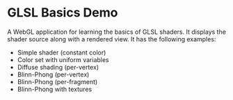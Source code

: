 # GLSL Basics Demo

A WebGL application for learning the basics of GLSL shaders.  It displays the shader source along with
a rendered view.  It has the following examples:

* Simple shader (constant color)
* Color set with uniform variables
* Diffuse shading (per-vertex)
* Blinn-Phong (per-vertex)
* Blinn-Phong (per-fragment)
* Blinn-Phong with textures
 